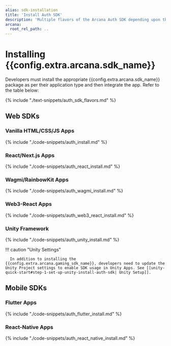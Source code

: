 ```yaml
---
alias: sdk-installation
title: 'Install Auth SDK'
description: 'Multiple flavors of the Arcana Auth SDK depending upon the app type. Use the correct SDK package for installation. Choose from the basic Auth package to the wrapper SDK for React Apps, Wagmi, RainbowKit, Web3-react apps, Unity apps.'
arcana:
  root_rel_path: ..
---
```


# Installing {{config.extra.arcana.sdk_name}}

Developers must install the appropriate {{config.extra.arcana.sdk_name}} package as per their application type and then integrate the app. Refer to the table below:

{% include "./text-snippets/auth_sdk_flavors.md" %}

## Web SDKs

### Vanilla HTML/CSS/JS Apps

{% include "./code-snippets/auth_install.md" %}

### React/Next.js Apps

{% include "./code-snippets/auth_react_install.md" %}

### Wagmi/RainbowKit Apps

{% include "./code-snippets/auth_wagmi_install.md" %}

### Web3-React Apps

{% include "./code-snippets/auth_web3_react_install.md" %}

### Unity Framework

{% include "./code-snippets/auth_unity_install.md" %}

!!! caution "Unity Settings"

      In addition to installing the {{config.extra.arcana.gaming_sdk_name}}, developers need to update the Unity Project settings to enable SDK usage in Unity Apps. See [[unity-quick-start#step-1-set-up-unity-install-auth-sdk| Unity Setup]].

## Mobile SDKs

### Flutter Apps

{% include "./code-snippets/auth_flutter_install.md" %}

### React-Native Apps

{% include "./code-snippets/auth_react_native_install.md" %}